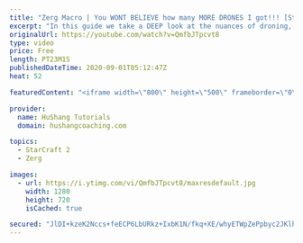```yaml
---
title: "Zerg Macro | You WONT BELIEVE how many MORE DRONES I got!!! [Starcraft 2]"
excerpt: "In this guide we take a DEEP look at the nuances of droning, economy & macro to help you understand where you might be going wrong in your games. How is it that Grand Master's a pros generate so many more drones than you?!? You're about to find out :)  Zerg Macro | You WONT BELIEVE how many MORE DRONES"
originalUrl: https://youtube.com/watch?v=QmfbJTpcvt8
type: video
price: Free
length: PT23M1S
publishedDateTime: 2020-09-01T05:12:47Z
heat: 52

featuredContent: "<iframe width=\"800\" height=\"500\" frameborder=\"0\" src=\"https://www.youtube.com/embed/QmfbJTpcvt8\" allow=\"accelerometer; autoplay; encrypted-media; gyroscope; picture-in-picture\" allowfullscreen></iframe>"

provider:
  name: HuShang Tutorials
  domain: hushangcoaching.com

topics:
  - StarCraft 2
  - Zerg

images:
  - url: https://i.ytimg.com/vi/QmfbJTpcvt8/maxresdefault.jpg
    width: 1280
    height: 720
    isCached: true

secured: "JlDI+kzeK2Nccs+feECP6LbURkz+IxbK1N/fkq+XE/whyETWpZePpbyc2JKlh7BMY3MQYpQe2Tu5Zf5IUJ8Lgt9az4b3wQNYJFfM/uHOo5Z9TnPQ9QqcocdKcrvHYRXYwm/Yil+/iFcNswYfDMfYeN+Vm/RrdVUKgea79IwyHqF7MjNGTQ8ETrv/nxrMUBb9gtBaiJsvHLXU3OskiXPqptWzRmkJZY5Xj6I9cAqpyD6SwJKwQmlxKWhdnpmp+Dgmo8RrSfhygMBcEByjdYgDprOlKxIQEv3QV5xFDoVTi6C+KN9Ayk4ejDfln19QycEmxyqthv68UmSvhTdnZLNvXEspmGo7xC93yiPsWF4LtsFE6x6MkuIHYPtIHUDI2KMBhIBFsn1/+xj9FsbmSHxNmP5dosbLQQvMKMxNb15W8aI=;qnhRvffozYOgI6OPZ2z98Q=="
---
```



